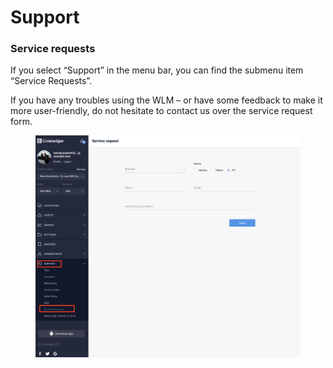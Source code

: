 # Support

### Service requests

If you select “Support” in the menu bar, you can find the submenu item “Service Requests”.

If you have any troubles using the WLM – or have some feedback to make it more user-friendly, do not hesitate to contact us over the service request form.

<figure><img src="../.gitbook/assets/Снимок экрана 2024-02-19 в 14.41.36.png" alt=""><figcaption></figcaption></figure>
